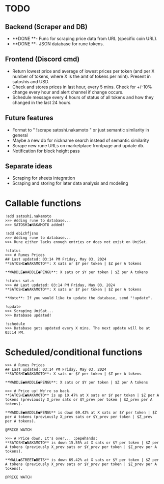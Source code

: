 # TODO
## Backend (Scraper and DB)
* **DONE **- Func for scraping price data from URL (specific coin URL).
* **DONE **- JSON database for rune tokens.
## Frontend (Discord cmd)
* Return lowest price and average of lowest prices per token (and per X number of tokens, where X is the amt of tokens per mint). Present in satoshis and USD.
* Check and stores prices in last hour, every 5 mins. Check for +/-10% change every hour and alert channel if change occurs.
* Schedule message every 4 hours of status of all tokens and how they changed in the last 24 hours.
## Future features
* Format to " !scrape satoshi.nakamoto " or just semantic similarity in general
* Maybe a new db for nickname search instead of semantic similarity
* Scrape new rune URLs on marketplace frontpage and update db.
* Notification for block height pass
## Separate ideas
* Scraping for sheets integration
* Scraping and storing for later data analysis and modeling

# Callable functions
```
!add satoshi.nakamoto
>>> Adding rune to database...
>>> SATOSHI●NAKAMOTO added!

!add ebichfjsns
>>> Adding rune to database...
>>> Rune either lacks enough entries or does not exist on UniSat.

!status
>>> # Runes Prices
## Last updated: 03:14 PM Friday, May 03, 2024
**SATOSHI●NAKAMOTO**: X sats or $Y per token | $Z per A tokens

**WADDLE●WADDLE●PENGU**: X sats or $Y per token | $Z per A tokens

!status sat.n
>>> ## Last updated: 03:14 PM Friday, May 03, 2024
**SATOSHI●NAKAMOTO**: X sats or $Y per token | $Z per A tokens

**Note**: If you would like to update the database, send "!update".

!update
>>> Scraping UniSat...
>>> Database updated!

!schedule
>>> Database gets updated every X mins. The next update will be at 03:14 PM.

```
# Scheduled/conditional functions
```
>>> # Runes Prices
## Last updated: 03:14 PM Friday, May 03, 2024
**SATOSHI●NAKAMOTO**: X sats or $Y per token | $Z per A tokens

**WADDLE●WADDLE●PENGU**: X sats or $Y per token | $Z per A tokens

>>> # Price up! We're so back.
**SATOSHI●NAKAMOTO** is up 10.47% at X sats or $Y per token | $Z per A tokens (previously X_prev sats or $Y_prev per token | $Z_prev per A tokens).

**WADDLE●WADDLE●PENGU** is down 69.42% at X sats or $Y per token | $Z per A tokens (previously X_prev sats or $Y_prev per token | $Z_prev per A tokens).

@PRICE WATCH

>>> # Price down. It's over... :pepehands:
**SATOSHI●NAKAMOTO** is down 15.55% at X sats or $Y per token | $Z per A tokens (previously X_prev sats or $Y_prev per token | $Z_prev per A tokens).

**WALL●STREET●BETS** is down 69.42% at X sats or $Y per token | $Z per A tokens (previously X_prev sats or $Y_prev per token | $Z_prev per A tokens).

@PRICE WATCH
```
